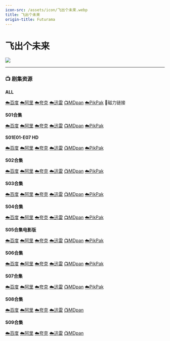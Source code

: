 ```yaml
---
icon-src: /assets/icon/飞出个未来.webp
title: 飞出个未来
origin-title: Futurama
---
```

# 飞出个未来

![](/assets/image/%E9%A3%9E%E5%87%BA%E4%B8%AA%E6%9C%AA%E6%9D%A5.jpg)

* * *

### 📺 剧集资源

**ALL**

[☁️百度](https://pan.baidu.com/s/10jYjaPF7pvZUUEk_pTgJfQ?pwd=hqc6) [☁️阿里](https://www.alipan.com/s/FFFXvdKcgqs) [☁️夸克](https://pan.quark.cn/s/0dbf425c5e5a) [☁️迅雷](https://pan.xunlei.com/s/VODLITNc8Z_gzmOeaoRC2N7IA1?pwd=fkhi#) [📺MDpan](https://pan.mdsub.top/%E9%A3%9E%E5%87%BA%E4%B8%AA%E6%9C%AA%E6%9D%A5) [☁️PikPak](https://mypikpak.com/s/VNmJJMDegPJz7uTCzry7Gndwo1) 🧲磁力链接

**S01合集** <Badge type="tip" text="幻翔字幕组" /> 

[☁️百度](https://pan.baidu.com/s/1atWZ_JlrRERRrpZ5H3qckg?pwd=4nsp) [☁️阿里](https://www.aliyundrive.com/s/4Uoh8BmSuiF) [☁️夸克](https://pan.quark.cn/s/8ed1ec5247d7) [☁️迅雷](https://pan.xunlei.com/s/VNnhM4AL30F1o25d22UvK3c5A1?pwd=q5e8#) [📺MDpan](https://pan.mdsub.top/%E9%A3%9E%E5%87%BA%E4%B8%AA%E6%9C%AA%E6%9D%A5) [☁️PikPak](https://mypikpak.com/s/VNmJJMDegPJz7uTCzry7Gndwo1)

**S01E01-E07 HD**

[☁️百度](https://pan.baidu.com/s/1naExysaecxabtfgL4P70rA?pwd=5wkv) [☁️阿里](https://www.aliyundrive.com/s/CXNTqnmFSHv) [☁️夸克](https://pan.quark.cn/s/8ed1ec5247d7) [☁️迅雷](https://pan.xunlei.com/s/VNnhM80gmb272iAKujLTKx_vA1?pwd=gur2#) [📺MDpan](https://pan.mdsub.top/%E9%A3%9E%E5%87%BA%E4%B8%AA%E6%9C%AA%E6%9D%A5) [☁️PikPak](https://mypikpak.com/s/VNmJJMDegPJz7uTCzry7Gndwo1)

**S02合集** <Badge type="tip" text="幻翔字幕组" /> 

[☁️百度](https://pan.baidu.com/s/1atWZ_JlrRERRrpZ5H3qckg?pwd=4nsp) [☁️阿里](https://www.aliyundrive.com/s/itNWHAGuCtE) [☁️夸克](https://pan.quark.cn/s/8ed1ec5247d7) [☁️迅雷](https://pan.xunlei.com/s/VNnhM0FqjbNsCAjwLQFv4hU1A1?pwd=qgz7#) [📺MDpan](https://pan.mdsub.top/%E9%A3%9E%E5%87%BA%E4%B8%AA%E6%9C%AA%E6%9D%A5) [☁️PikPak](https://mypikpak.com/s/VNmJJMDegPJz7uTCzry7Gndwo1)

**S03合集** <Badge type="tip" text="幻翔字幕组" /> 

[☁️百度](https://pan.baidu.com/s/1atWZ_JlrRERRrpZ5H3qckg?pwd=4nsp) [☁️阿里](https://www.aliyundrive.com/s/v5tpqMHkfzn) [☁️夸克](https://pan.quark.cn/s/8ed1ec5247d7) [☁️迅雷](https://pan.xunlei.com/s/VNnhLy0Kig6iwEqUa6Qdhj62A1?pwd=9auq#) [📺MDpan](https://pan.mdsub.top/%E9%A3%9E%E5%87%BA%E4%B8%AA%E6%9C%AA%E6%9D%A5) [☁️PikPak](https://mypikpak.com/s/VNmJJMDegPJz7uTCzry7Gndwo1)

**S04合集** <Badge type="tip" text="幻翔字幕组" /> 

[☁️百度](https://pan.baidu.com/s/1atWZ_JlrRERRrpZ5H3qckg?pwd=4nsp) [☁️阿里](https://www.aliyundrive.com/s/Kb5besQ7GjV) [☁️夸克](https://pan.quark.cn/s/8ed1ec5247d7) [☁️迅雷](https://pan.xunlei.com/s/VNnhLttxuY2Z7ce1NeZglytBA1?pwd=vay2#) [📺MDpan](https://pan.mdsub.top/%E9%A3%9E%E5%87%BA%E4%B8%AA%E6%9C%AA%E6%9D%A5) [☁️PikPak](https://mypikpak.com/s/VNmJJMDegPJz7uTCzry7Gndwo1)

**S05合集电影版** <Badge type="tip" text="网友译制" /> 

[☁️百度](https://pan.baidu.com/s/1atWZ_JlrRERRrpZ5H3qckg?pwd=4nsp) [☁️阿里](https://www.aliyundrive.com/s/eVHQJGL6xzE) [☁️夸克](https://pan.quark.cn/s/8ed1ec5247d7) [☁️迅雷](https://pan.xunlei.com/s/VNnhLqgrcC5GDDjZ8yPqp0vWA1?pwd=fsn5#) [📺MDpan](https://pan.mdsub.top/%E9%A3%9E%E5%87%BA%E4%B8%AA%E6%9C%AA%E6%9D%A5) [☁️PikPak](https://mypikpak.com/s/VNmJJMDegPJz7uTCzry7Gndwo1)

**S06合集** <Badge type="tip" text="网友译制" /> 

[☁️百度](https://pan.baidu.com/s/1atWZ_JlrRERRrpZ5H3qckg?pwd=4nsp) [☁️阿里](https://www.aliyundrive.com/s/6ztV7xn2283) [☁️夸克](https://pan.quark.cn/s/8ed1ec5247d7) [☁️迅雷](https://pan.xunlei.com/s/VNnhLn3Js8RQUxKQthemxmqcA1?pwd=wcbs#) [📺MDpan](https://pan.mdsub.top/%E9%A3%9E%E5%87%BA%E4%B8%AA%E6%9C%AA%E6%9D%A5) [☁️PikPak](https://mypikpak.com/s/VNmJJMDegPJz7uTCzry7Gndwo1)

**S07合集** <Badge type="tip" text="飞出个未来字幕组" /> 

[☁️百度](https://pan.baidu.com/s/1atWZ_JlrRERRrpZ5H3qckg?pwd=4nsp) [☁️阿里](https://www.aliyundrive.com/s/yBHMxKkN55G) [☁️夸克](https://pan.quark.cn/s/8ed1ec5247d7) [☁️迅雷](https://pan.xunlei.com/s/VNnhLircW4p1gOsN30HXcx4KA1?pwd=zw2b#) [📺MDpan](https://pan.mdsub.top/%E9%A3%9E%E5%87%BA%E4%B8%AA%E6%9C%AA%E6%9D%A5) [☁️PikPak](https://mypikpak.com/s/VNmJJMDegPJz7uTCzry7Gndwo1)

**S08合集** <Badge type="tip" text="小寒压制" /> 

[☁️百度](https://pan.baidu.com/s/10jYjaPF7pvZUUEk_pTgJfQ?pwd=hqc6) [☁️阿里](https://www.alipan.com/s/FFFXvdKcgqs) [☁️夸克](https://pan.quark.cn/s/0dbf425c5e5a) [☁️迅雷](https://pan.xunlei.com/s/VODLITNc8Z_gzmOeaoRC2N7IA1?pwd=fkhi#) [📺MDpan](https://pan.mdsub.top/%E9%A3%9E%E5%87%BA%E4%B8%AA%E6%9C%AA%E6%9D%A5)

**S09合集** <Badge type="tip" text="小寒压制" /> 

[☁️百度](https://pan.baidu.com/s/10jYjaPF7pvZUUEk_pTgJfQ?pwd=hqc6) [☁️阿里](https://www.alipan.com/s/FFFXvdKcgqs) [☁️夸克](https://pan.quark.cn/s/0dbf425c5e5a) [☁️迅雷](https://pan.xunlei.com/s/VODLITNc8Z_gzmOeaoRC2N7IA1?pwd=fkhi#) [📺MDpan](https://pan.mdsub.top/%E9%A3%9E%E5%87%BA%E4%B8%AA%E6%9C%AA%E6%9D%A5)
